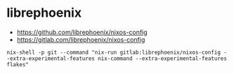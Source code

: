 # librephoenix

* https://github.com/librephoenix/nixos-config
* https://gitlab.com/librephoenix/nixos-config
        
```
nix-shell -p git --command "nix-run gitlab:librephoenix/nixos-config --extra-experimental-features nix-command --extra-experimental-features flakes"
```
